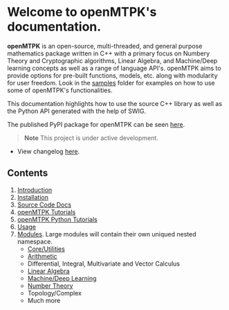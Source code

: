 Welcome to openMTPK's documentation.
===================================
**openMTPK** is an open-source, multi-threaded, and general purpose mathematics package written in C++ with
a primary focus on Numbery Theory and Cryptographic algorithms, Linear Algebra, and Machine/Deep learning concepts
as well as a range of language API's. openMTPK aims to provide options for pre-built functions, models, etc.
along with modularity for user freedom.
Look in the [samples](https://github.com/akielaries/openMTPK/tree/main/samples) folder for examples
on how to use some of openMTPK's functionalities.

This documentation highlights how to use the source C++ library as well as the 
Python API generated with the help of SWIG. 

The published PyPI package for openMTPK can be 
seen [here](https://pypi.org/project/openmtpk/).

> **Note**
> This project is under active development.

* View changelog [here](changelog.md).

Contents
--------
1. [Introduction](Introduction.md)
2. [Installation](Installation.md)
3. [Source Code Docs](annotated.html)
4. [openMTPK Tutorials](Tutorials.md)
5. [openMTPK Python Tutorials](Tutorials_Python.md)
6. [Usage](Examples.md)
7. [Modules](Modules.md). Large modules will contain their own uniqued nested namespace.
    * [Core/Utilities](namespacemtpk_1_1core.html)
    * [Arithmetic](arithmetic_8hpp.html)
    * Differential, Integral, Multivariate and Vector Calculus
    * [Linear Algebra](linalg_8hpp.html)
    * [Machine/Deep Learning](namespacemtpk_1_1ml.html)
    * [Number Theory](nt_8hpp.html)
    * Topology/Complex
    * Much more


